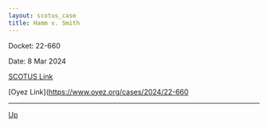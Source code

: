 ```yaml
---
layout: scotus_case
title: Hamm v. Smith
---
```


Docket: 22-660

Date: 8 Mar 2024

[SCOTUS Link](https://www.supremecourt.gov/opinions/23pdf/601us1r02_c07d.pdf)

[Oyez Link](https://www.oyez.org/cases/2024/22-660

---

[Up](./README.md)